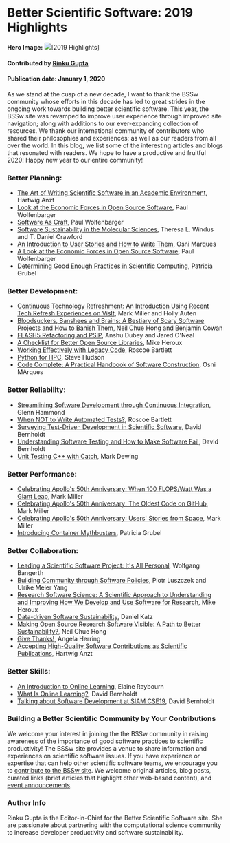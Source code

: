 # Better Scientific Software: 2019 Highlights

**Hero Image:**
<img src="https://github.com/betterscientificsoftware/images/blob/master/Blog_0120_Mantage.png">[2019 Highlights]

#### Contributed by [Rinku Gupta](https://github.com/rinkug "Rinku Gupta GitHub Profile")

#### Publication date: January 1, 2020

As we stand at the cusp of a new decade, I want to thank the BSSw community whose efforts in this decade has led to great strides in the ongoing work towards building better scientific software. This year, the BSSw site was revamped to improve user experience through improved site navigation; along with additions to our ever-expanding collection of resources. We thank our international community of contributors who shared their philosophies and experiences; as well as our readers from all over the world. In this blog, we list some of the interesting articles and blogs that resonated with readers. We hope to have a productive and fruitful 2020! Happy new year to our entire community!

### Better Planning:
- [The Art of Writing Scientific Software in an Academic Environment](https://bssw.io/blog_posts/the-art-of-writing-scientific-software-in-an-academic-environment), Hartwig Anzt
- [Look at the Economic Forces in Open Source Software](https://bssw.io/items/a-look-at-the-economic-forces-in-open-source-software), Paul Wolfenbarger
- [Software As Craft](https://bssw.io/blog_posts/software-as-craft), Paul Wolfenbarger
- [Software Sustainability in the Molecular Sciences](https://bssw.io/blog_posts/software-sustainability-in-the-molecular-sciences), Theresa L. Windus and T. Daniel Crawford 
- [An Introduction to User Stories and How to Write Them](https://bssw.io/items/an-introduction-to-user-stories-and-how-to-write-them), Osni Marques
- [A Look at the Economic Forces in Open Source Software](https://bssw.io/items/a-look-at-the-economic-forces-in-open-source-software), Paul Wolfenbarger
- [Determining Good Enough Practices in Scientific Computing](https://bssw.io/items/a-look-at-the-economic-forces-in-open-source-software), Patricia Grubel


### Better Development:
- [Continuous Technology Refreshment: An Introduction Using Recent Tech Refresh Experiences on VisIt](https://bssw.io/blog_posts/continuous-technology-refreshment-an-introduction-using-recent-tech-refresh-experiences-on-visit), Mark Miller and Holly Auten
- [Bloodsuckers, Banshees and Brains: A Bestiary of Scary Software Projects and How to Banish Them](https://bssw.io/blog_posts/bloodsuckers-banshees-and-brains-a-bestiary-of-scary-software-projects-and-how-to-banish-them), Neil Chue Hong and Benjamin Cowan
- [FLASH5 Refactoring and PSIP](https://bssw.io/blog_posts/flash5-refactoring-and-psip), Anshu Dubey and Jared  O'Neal
- [A Checklist for Better Open Source Libraries](https://bssw.io/items/a-checklist-for-better-open-source-libraries), Mike Heroux
- [Working Effectively with Legacy Code](https://bssw.io/items/working-effectively-with-legacy-code/), Roscoe Bartlett
- [Python for HPC](https://bssw.io/items/python-for-hpc), Steve Hudson
- [Code Complete: A Practical Handbook of Software Construction](https://bssw.io/items/code-complete-a-practical-handbook-of-software-construction), Osni MArques


### Better Reliability:
- [Streamlining Software Development through Continuous Integration](https://bssw.io/blog_posts/streamlining-software-development-through-continuous-integration), Glenn Hammond
- [When NOT to Write Automated Tests?](https://bssw.io/blog_posts/when-not-to-write-automated-tests), Roscoe Bartlett
- [Surveying Test-Driven Development in Scientific Software](https://bssw.io/items/surveying-test-driven-development-in-scientific-software), David Bernholdt
- [Understanding Software Testing and How to Make Software Fail](https://bssw.io/items/understanding-software-testing-and-how-to-make-software-fail), David Bernholdt
- [Unit Testing C++ with Catch](https://bssw.io/items/unit-testing-c-with-catch/), Mark Dewing


### Better Performance:
- [Celebrating Apollo's 50th Anniversary: When 100 FLOPS/Watt Was a Giant Leap](https://bssw.io/blog_posts/celebrating-apollo-s-50th-anniversary-when-100-flops-watt-was-a-giant-leap), Mark Miller
- [Celebrating Apollo's 50th Anniversary: The Oldest Code on GitHub](https://bssw.io/blog_posts/celebrating-apollo-s-50th-anniversary-the-oldest-code-on-github),  Mark Miller
- [Celebrating Apollo's 50th Anniversary: Users' Stories from Space](https://bssw.io/blog_posts/celebrating-apollo-s-50th-anniversary-users-stories-from-space),  Mark Miller
- [Introducing Container Mythbusters](https://bssw.io/items/introducing-container-mythbusters), Patricia Grubel

### Better Collaboration:
- [Leading a Scientific Software Project: It's All Personal](https://bssw.io/blog_posts/leading-a-scientific-software-project-it-s-all-personal), Wolfgang Bangerth
- [Building Community through Software Policies](https://bssw.io/blog_posts/building-community-through-software-policies), Piotr Luszczek and Ulrike Meier Yang 
- [Research Software Science: A Scientific Approach to Understanding and Improving How We Develop and Use Software for Research](https://bssw.io/blog_posts/research-software-science-a-scientific-approach-to-understanding-and-improving-how-we-develop-and-use-software-for-research), Mike Heroux
- [Data-driven Software Sustainability](https://bssw.io/blog_posts/data-driven-software-sustainability), Daniel Katz
- [Making Open Source Research Software Visible: A Path to Better Sustainability?](https://bssw.io/blog_posts/making-open-source-research-software-visible-a-path-to-better-sustainability), Neil Chue Hong
- [Give Thanks!](https://bssw.io/blog_posts/give-thanks), Angela Herring
- [Accepting High-Quality Software Contributions as Scientific Publications](https://bssw.io/blog_posts/accepting-high-quality-software-contributions-as-scientific-publications), Hartwig Anzt

### Better Skills:
- [An Introduction to Online Learning](https://bssw.io/items/an-introduction-to-online-learning), Elaine Raybourn
- [What Is Online Learning?](https://bssw.io/items/what-is-online-learning), David Bernholdt
- [Talking about Software Development at SIAM CSE19](https://bssw.io/blog_posts/talking-about-software-development-at-siam-cse19), David Bernholdt


### Building a Better Scientific Community by Your Contributions

We welcome your interest in joining the the BSSw community in raising awareness of the importance of good software practices to scientific productivity!  The BSSw site provides a venue to share information and experiences on scientific software issues.   If you have experience or expertise that can help other scientific software teams, we encourage you to [contribute to the BSSw site](https://bssw.io/pages/what-to-contribute-content-for-better-scientific-software).  We welcome original articles, blog posts, curated links (brief articles that highlight other web-based content), and [event announcements](https://bssw.io/events).

### Author Info
Rinku Gupta is the Editor-in-Chief for the Better Scientific Software site.  She are passionate about partnering with the computational science community to increase developer productivity and software sustainability.

<!---
Publish: no
RSS Update: 2020-01-04
Categories: collaboration
Topics: projects and organizations
Tags: bssw-article
Level: 2
Prerequisites: default
Aggregate: none
--->

